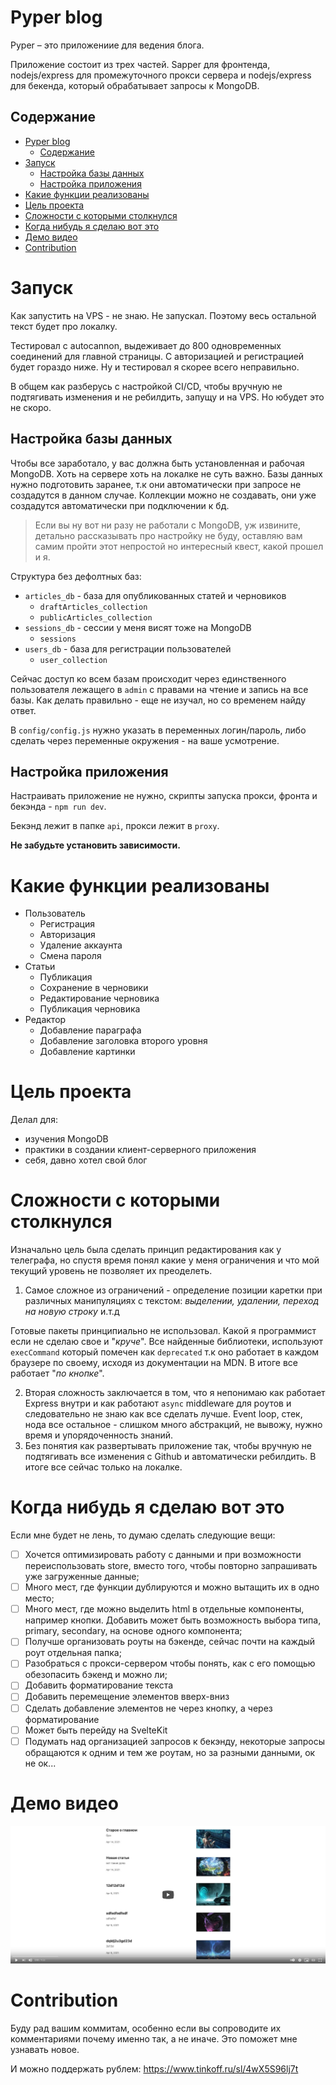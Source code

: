 # Pyper blog

Pyper – это приложениие для ведения блога.

Приложение состоит из трех частей. Sapper для фронтенда, nodejs/express для промежуточного прокси сервера и nodejs/express для бекенда, который обрабатывает запросы к MongoDB.

## Содержание
- [Pyper blog](#pyper-blog)
  - [Содержание](#содержание)
- [Запуск](#запуск)
  - [Настройка базы данных](#настройка-базы-данных)
  - [Настройка приложения](#настройка-приложения)
- [Какие функции реализованы](#какие-функции-реализованы)
- [Цель проекта](#цель-проекта)
- [Сложности с которыми столкнулся](#сложности-с-которыми-столкнулся)
- [Когда нибудь я сделаю вот это](#когда-нибудь-я-сделаю-вот-это)
- [Демо видео](#демо-видео)
- [Contribution](#contribution)

# Запуск

Как запустить на VPS - не знаю. Не запускал. Поэтому весь остальной текст будет про локалку.

Тестировал с autocannon, выдеживает до 800 одновременных соединений для главной страницы. С авторизацией и регистрацией будет гораздо ниже. Ну и тестировал я скорее всего неправильно.

В общем как разберусь с настройкой CI/CD, чтобы вручную не подтягивать изменения и не ребилдить, запущу и на VPS. Но юбудет это не скоро.


## Настройка базы данных

Чтобы все заработало, у вас должна быть установленная и рабочая MongoDB. Хоть на сервере хоть на локалке не суть важно. Базы данных нужно подготовить заранее, т.к они автоматически при запросе не создадутся в данном случае. Коллекции можно не создавать, они уже создадутся автоматически при подключении к бд.

> Если вы ну вот ни разу не работали с MongoDB, уж извините, детально рассказывать про настройку не буду, оставляю вам самим пройти этот непростой но интересный квест, какой прошел и я.

Структура без дефолтных баз:

- `articles_db` - база для опубликованных статей и черновиков
  - `draftArticles_collection`
  - `publicArticles_collection`
- `sessions_db` - сессии у меня висят тоже на MongoDB
  - `sessions`
- `users_db` - база для регистрации пользователей
  - `user_collection`

Сейчас доступ ко всем базам происходит через единственного пользователя лежащего в `admin` с правами на чтение и запись на все базы. Как делать правильно - еще не изучал, но со временем найду ответ.

В `config/config.js` нужно указать в переменных логин/пароль, либо сделать через переменные окружения - на ваше усмотрение.


## Настройка приложения

Настраивать приложение не нужно, скрипты запуска прокси, фронта и бекэнда - `npm run dev`.

Бекэнд лежит в папке `api`, прокси лежит в `proxy`.

**Не забудьте установить зависимости.**

# Какие функции реализованы
- Пользователь
  - Регистрация
  - Авторизация
  - Удаление аккаунта
  - Смена пароля
- Статьи
  - Публикация
  - Сохранение в черновики
  - Редактирование черновика
  - Публикация черновика
- Редактор
  - Добавление параграфа
  - Добавление заголовка второго уровня
  - Добавление картинки

# Цель проекта

Делал для:
- изучения MongoDB
- практики в создании клиент-серверного приложения
- себя, давно хотел свой блог

# Сложности с которыми столкнулся

Изначально цель была сделать принцип редактирования как у телеграфа, но спустя время понял какие у меня ограничения и что мой текущий уровень не позволяет их преоделеть.

1. Самое сложное из ограничений - определение позиции каретки при различных манипуляциях с текстом: *выделении, удалении, переход на новую строку* и.т.д

Готовые пакеты принципиально не использовал. Какой я программист если не сделаю свое и "*круче*". Все найденные библиотеки, используют `execCommand` который помечен как `deprecated` т.к оно работает в каждом браузере по своему, исходя из документации на MDN. В итоге все работает "*по кнопке*".

2. Вторая сложность заключается в том, что я непонимаю как работает Express внутри и как работают `async` middleware для роутов и следовательно не знаю как все сделать лучше. Event loop, стек, нода все остальное - слишком много абстракций, не вывожу, нужно время и упорядоченность знаний.
3. Без понятия как развертывать приложение так, чтобы вручную не подтягивать все изменения с Github и автоматически ребилдить. В итоге все сейчас только на локалке.

# Когда нибудь я сделаю вот это

Если мне будет не лень, то думаю сделать следующие вещи:

- [ ] Хочется оптимизировать работу с данными и при возможности переиспользовать store, вместо того, чтобы повторно запрашивать уже загруженные данные;
- [ ] Много мест, где функции дублируются и можно вытащить их в одно место;
- [ ] Много мест, где можно выделить html в отдельные компоненты, например кнопки. Добавить может быть возможность выбора типа, primary, secondary, на основе одного компонента;
- [ ] Получше организовать роуты на бэкенде, сейчас почти на каждый роут отдельная папка;
- [ ] Разобраться с прокси-сервером чтобы понять, как с его помощью обезопасить бэкенд и можно ли;
- [ ] Добавить форматирование текста
- [ ] Добавить перемещение элементов вверх-вниз
- [ ] Сделать добавление элементов не через кнопку, а через форматирование
- [ ] Может быть перейду на SvelteKit
- [ ] Подумать над организацией запросов к бекэнду, некоторые запросы обращаются к одним и тем же роутам, но за разными данными, ок не ок...

# Демо видео

[![Sapper/Express/MongoDB demo video](img/DemoVideo.png)](https://youtu.be/Vl1mEO2HqNg)

# Contribution

Буду рад вашим коммитам, особенно если вы сопроводите их комментариями почему именно так, а не иначе. Это поможет мне узнавать новое.

И можно поддержать рублем: https://www.tinkoff.ru/sl/4wX5S96lj7t